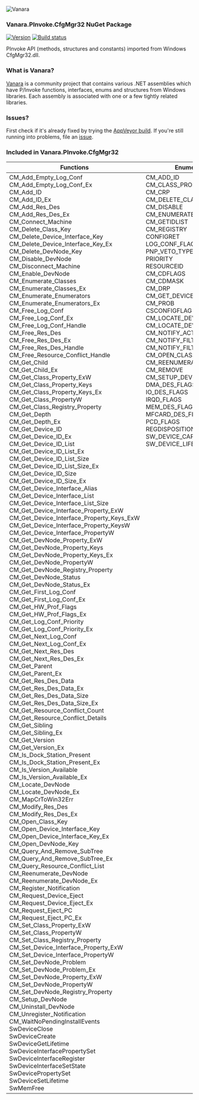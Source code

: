 ﻿![Vanara](https://github.com/dahall/Vanara/raw/master/docs/icons/VanaraHeading.png)
### Vanara.PInvoke.CfgMgr32 NuGet Package
[![Version](https://img.shields.io/nuget/v/Vanara.PInvoke.CfgMgr32?label=NuGet&style=flat-square)](https://github.com/dahall/Vanara/releases)
[![Build status](https://img.shields.io/appveyor/build/dahall/vanara?label=AppVeyor%20build&style=flat-square)](https://ci.appveyor.com/project/dahall/vanara)

PInvoke API (methods, structures and constants) imported from Windows CfgMgr32.dll.

### What is Vanara?

[Vanara](https://github.com/dahall/Vanara) is a community project that contains various .NET assemblies which have P/Invoke functions, interfaces, enums and structures from Windows libraries. Each assembly is associated with one or a few tightly related libraries.

### Issues?

First check if it's already fixed by trying the [AppVeyor build](https://ci.appveyor.com/nuget/vanara-prerelease).
If you're still running into problems, file an [issue](https://github.com/dahall/Vanara/issues).

### Included in Vanara.PInvoke.CfgMgr32

Functions | Enumerations | Structures
--- | --- | ---
CM_Add_Empty_Log_Conf<br>CM_Add_Empty_Log_Conf_Ex<br>CM_Add_ID<br>CM_Add_ID_Ex<br>CM_Add_Res_Des<br>CM_Add_Res_Des_Ex<br>CM_Connect_Machine<br>CM_Delete_Class_Key<br>CM_Delete_Device_Interface_Key<br>CM_Delete_Device_Interface_Key_Ex<br>CM_Delete_DevNode_Key<br>CM_Disable_DevNode<br>CM_Disconnect_Machine<br>CM_Enable_DevNode<br>CM_Enumerate_Classes<br>CM_Enumerate_Classes_Ex<br>CM_Enumerate_Enumerators<br>CM_Enumerate_Enumerators_Ex<br>CM_Free_Log_Conf<br>CM_Free_Log_Conf_Ex<br>CM_Free_Log_Conf_Handle<br>CM_Free_Res_Des<br>CM_Free_Res_Des_Ex<br>CM_Free_Res_Des_Handle<br>CM_Free_Resource_Conflict_Handle<br>CM_Get_Child<br>CM_Get_Child_Ex<br>CM_Get_Class_Property_ExW<br>CM_Get_Class_Property_Keys<br>CM_Get_Class_Property_Keys_Ex<br>CM_Get_Class_PropertyW<br>CM_Get_Class_Registry_Property<br>CM_Get_Depth<br>CM_Get_Depth_Ex<br>CM_Get_Device_ID<br>CM_Get_Device_ID_Ex<br>CM_Get_Device_ID_List<br>CM_Get_Device_ID_List_Ex<br>CM_Get_Device_ID_List_Size<br>CM_Get_Device_ID_List_Size_Ex<br>CM_Get_Device_ID_Size<br>CM_Get_Device_ID_Size_Ex<br>CM_Get_Device_Interface_Alias<br>CM_Get_Device_Interface_List<br>CM_Get_Device_Interface_List_Size<br>CM_Get_Device_Interface_Property_ExW<br>CM_Get_Device_Interface_Property_Keys_ExW<br>CM_Get_Device_Interface_Property_KeysW<br>CM_Get_Device_Interface_PropertyW<br>CM_Get_DevNode_Property_ExW<br>CM_Get_DevNode_Property_Keys<br>CM_Get_DevNode_Property_Keys_Ex<br>CM_Get_DevNode_PropertyW<br>CM_Get_DevNode_Registry_Property<br>CM_Get_DevNode_Status<br>CM_Get_DevNode_Status_Ex<br>CM_Get_First_Log_Conf<br>CM_Get_First_Log_Conf_Ex<br>CM_Get_HW_Prof_Flags<br>CM_Get_HW_Prof_Flags_Ex<br>CM_Get_Log_Conf_Priority<br>CM_Get_Log_Conf_Priority_Ex<br>CM_Get_Next_Log_Conf<br>CM_Get_Next_Log_Conf_Ex<br>CM_Get_Next_Res_Des<br>CM_Get_Next_Res_Des_Ex<br>CM_Get_Parent<br>CM_Get_Parent_Ex<br>CM_Get_Res_Des_Data<br>CM_Get_Res_Des_Data_Ex<br>CM_Get_Res_Des_Data_Size<br>CM_Get_Res_Des_Data_Size_Ex<br>CM_Get_Resource_Conflict_Count<br>CM_Get_Resource_Conflict_Details<br>CM_Get_Sibling<br>CM_Get_Sibling_Ex<br>CM_Get_Version<br>CM_Get_Version_Ex<br>CM_Is_Dock_Station_Present<br>CM_Is_Dock_Station_Present_Ex<br>CM_Is_Version_Available<br>CM_Is_Version_Available_Ex<br>CM_Locate_DevNode<br>CM_Locate_DevNode_Ex<br>CM_MapCrToWin32Err<br>CM_Modify_Res_Des<br>CM_Modify_Res_Des_Ex<br>CM_Open_Class_Key<br>CM_Open_Device_Interface_Key<br>CM_Open_Device_Interface_Key_Ex<br>CM_Open_DevNode_Key<br>CM_Query_And_Remove_SubTree<br>CM_Query_And_Remove_SubTree_Ex<br>CM_Query_Resource_Conflict_List<br>CM_Reenumerate_DevNode<br>CM_Reenumerate_DevNode_Ex<br>CM_Register_Notification<br>CM_Request_Device_Eject<br>CM_Request_Device_Eject_Ex<br>CM_Request_Eject_PC<br>CM_Request_Eject_PC_Ex<br>CM_Set_Class_Property_ExW<br>CM_Set_Class_PropertyW<br>CM_Set_Class_Registry_Property<br>CM_Set_Device_Interface_Property_ExW<br>CM_Set_Device_Interface_PropertyW<br>CM_Set_DevNode_Problem<br>CM_Set_DevNode_Problem_Ex<br>CM_Set_DevNode_Property_ExW<br>CM_Set_DevNode_PropertyW<br>CM_Set_DevNode_Registry_Property<br>CM_Setup_DevNode<br>CM_Uninstall_DevNode<br>CM_Unregister_Notification<br>CM_WaitNoPendingInstallEvents<br>SwDeviceClose<br>SwDeviceCreate<br>SwDeviceGetLifetime<br>SwDeviceInterfacePropertySet<br>SwDeviceInterfaceRegister<br>SwDeviceInterfaceSetState<br>SwDevicePropertySet<br>SwDeviceSetLifetime<br>SwMemFree<br> | CM_ADD_ID<br>CM_CLASS_PROPERTY<br>CM_CRP<br>CM_DELETE_CLASS<br>CM_DISABLE<br>CM_ENUMERATE_CLASSES<br>CM_GETIDLIST<br>CM_REGISTRY<br>CONFIGRET<br>LOG_CONF_FLAG<br>PNP_VETO_TYPE<br>PRIORITY<br>RESOURCEID<br>CM_CDFLAGS<br>CM_CDMASK<br>CM_DRP<br>CM_GET_DEVICE_INTERFACE_LIST<br>CM_PROB<br>CSCONFIGFLAG<br>CM_LOCATE_DEVINST<br>CM_LOCATE_DEVNODE<br>CM_NOTIFY_ACTION<br>CM_NOTIFY_FILTER_FLAG<br>CM_NOTIFY_FILTER_TYPE<br>CM_OPEN_CLASS_KEY<br>CM_REENUMERATE<br>CM_REMOVE<br>CM_SETUP_DEVNODE<br>DMA_DES_FLAGS<br>IO_DES_FLAGS<br>IRQD_FLAGS<br>MEM_DES_FLAGS<br>MFCARD_DES_FLAGS<br>PCD_FLAGS<br>REGDISPOSITION<br>SW_DEVICE_CAPABILITIES<br>SW_DEVICE_LIFETIME<br><br><br><br><br><br><br><br><br><br><br><br><br><br><br><br><br><br><br><br><br><br><br><br><br><br><br><br><br><br><br><br><br><br><br><br><br><br><br><br><br><br><br><br><br><br><br><br><br><br><br><br><br><br><br><br><br><br><br><br><br><br><br><br><br><br><br><br><br><br><br><br><br><br><br><br><br><br><br><br><br><br><br><br><br><br><br><br> | CONFLICT_LIST<br>HCMNOTIFICATION<br>HMACHINE<br>LOG_CONF<br>RES_DES<br>BUSNUMBER_DES<br>BUSNUMBER_RANGE<br>BUSNUMBER_RESOURCE<br>CM_NOTIFY_EVENT_DATA<br>CM_NOTIFY_FILTER<br>CONFLICT_DETAILS<br>CS_DES<br>CS_RESOURCE<br>DMA_DES<br>DMA_RANGE<br>DMA_RESOURCE<br>IO_DES<br>IO_RANGE<br>IO_RESOURCE<br>IRQ_DES_32<br>IRQ_DES_64<br>IRQ_RANGE<br>IRQ_RESOURCE_32<br>IRQ_RESOURCE_64<br>MEM_DES<br>MEM_RANGE<br>MEM_RESOURCE<br>MFCARD_DES<br>MFCARD_RESOURCE<br>PCCARD_DES<br>PCCARD_RESOURCE<br>HSWDEVICE<br>SW_DEVICE_CREATE_INFO<br>UNION<br>UNION<br>DEVICEINTERFACE<br>DEVICEHANDLE<br>DEVICEINSTANCE<br><iid>e__FixedBuffer<br><SymbolicLink>e__FixedBuffer<br><Data>e__FixedBuffer<br><InstanceId>e__FixedBuffer<br><br><br><br><br><br><br><br><br><br><br><br><br><br><br><br><br><br><br><br><br><br><br><br><br><br><br><br><br><br><br><br><br><br><br><br><br><br><br><br><br><br><br><br><br><br><br><br><br><br><br><br><br><br><br><br><br><br><br><br><br><br><br><br><br><br><br><br><br><br><br><br><br><br><br><br><br><br><br><br><br><br><br>
